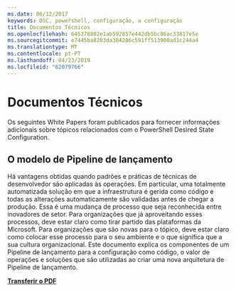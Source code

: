 ```yaml
---
ms.date: 06/12/2017
keywords: DSC, powershell, configuração, a configuração
title: Documentos Técnicos
ms.openlocfilehash: 645378802e1ab592857e442db5bc86ac33817e5e
ms.sourcegitcommit: e7445ba8203da304286c591ff513900ad1c244a4
ms.translationtype: MT
ms.contentlocale: pt-PT
ms.lasthandoff: 04/23/2019
ms.locfileid: "62079766"
---
```

# <a name="whitepapers"></a>Documentos Técnicos

Os seguintes White Papers foram publicados para fornecer informações adicionais sobre tópicos relacionados com o PowerShell Desired State Configuration.

## <a name="the-release-pipeline-model"></a>O modelo de Pipeline de lançamento
Há vantagens obtidas quando padrões e práticas de técnicas de desenvolvedor são aplicadas às operações. Em particular, uma totalmente automatizada solução em que a infraestrutura é gerida como código e todas as alterações automaticamente são validadas antes de chegar a produção. Essa é uma mudança de processo que seja reconhecida entre inovadores de setor. Para organizações que já aproveitando esses processos, deve estar claro como tirar partido das plataformas da Microsoft. Para organizações que são novas para o tópico, deve estar claro como colocar esse processo para o seu ambiente e o que significa que a sua cultura organizacional. Este documento explica os componentes de um Pipeline de lançamento para a configuração como código, o valor de operações e soluções que são utilizadas ao criar uma nova arquitetura de Pipeline de lançamento.

**[Transferir o PDF](http://aka.ms/thereleasepipelinemodelpdf)**